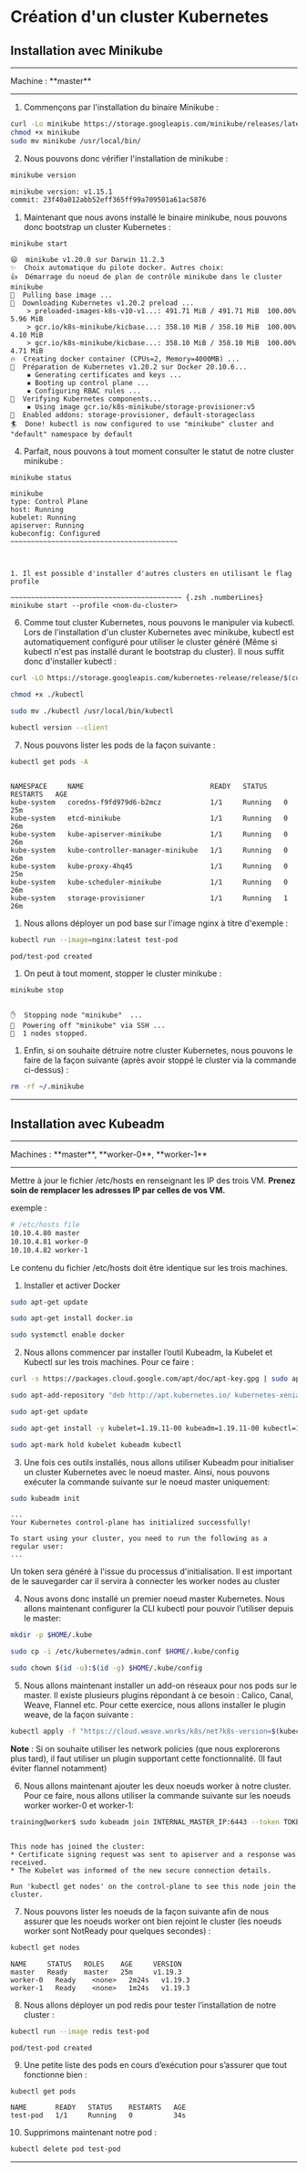 # Création d'un cluster Kubernetes

## Installation avec Minikube

<hr>
Machine : **master**
<hr>

1. Commençons par l'installation du binaire Minikube :

~~~~~~~~~~~~~~~~~~~~~~~~~~~~~~~~~~~~~~~~~~ {.zsh .numberLines}
curl -Lo minikube https://storage.googleapis.com/minikube/releases/latest/minikube-linux-amd64
chmod +x minikube
sudo mv minikube /usr/local/bin/
~~~~~~~~~~~~~~~~~~~~~~~~~~~~~~~~~~~~~~~~~~~~ 

2. Nous pouvons donc vérifier l'installation de minikube :

~~~~~~~~~~~~~~~~~~~~~~~~~~~~~~~~~~~~~~~~~~ {.zsh .numberLines}
minikube version

minikube version: v1.15.1
commit: 23f40a012abb52eff365ff99a709501a61ac5876
~~~~~~~~~~~~~~~~~~~~~~~~~~~~~~~~~~~~~~~~~~~~


1. Maintenant que nous avons installé le binaire minikube, nous pouvons donc bootstrap un cluster Kubernetes :

~~~~~~~~~~~~~~~~~~~~~~~~~~~~~~~~~~~~~~~~~~ {.zsh}
minikube start

😄  minikube v1.20.0 sur Darwin 11.2.3
✨  Choix automatique du pilote docker. Autres choix:
👍  Démarrage du noeud de plan de contrôle minikube dans le cluster minikube
🚜  Pulling base image ...
💾  Downloading Kubernetes v1.20.2 preload ...
    > preloaded-images-k8s-v10-v1...: 491.71 MiB / 491.71 MiB  100.00% 5.96 MiB
    > gcr.io/k8s-minikube/kicbase...: 358.10 MiB / 358.10 MiB  100.00% 4.10 MiB
    > gcr.io/k8s-minikube/kicbase...: 358.10 MiB / 358.10 MiB  100.00% 4.71 MiB
🔥  Creating docker container (CPUs=2, Memory=4000MB) ...
🐳  Préparation de Kubernetes v1.20.2 sur Docker 20.10.6...
    ▪ Generating certificates and keys ...
    ▪ Booting up control plane ...
    ▪ Configuring RBAC rules ...
🔎  Verifying Kubernetes components...
    ▪ Using image gcr.io/k8s-minikube/storage-provisioner:v5
🌟  Enabled addons: storage-provisioner, default-storageclass
🏄  Done! kubectl is now configured to use "minikube" cluster and "default" namespace by default

~~~~~~~~~~~~~~~~~~~~~~~~~~~~~~~~~~~~~~~~~~

4. Parfait, nous pouvons à tout moment consulter le statut de notre cluster minikube :

~~~~~~~~~~~~~~~~~~~~~~~~~~~~~~~~~~~~~~~~~~ {.zsh}
minikube status

minikube
type: Control Plane
host: Running
kubelet: Running
apiserver: Running
kubeconfig: Configured
~~~~~~~~~~~~~~~~~~~~~~~~~~~~~~~~~~~~~~~~~



1. Il est possible d'installer d'autres clusters en utilisant le flag profile

~~~~~~~~~~~~~~~~~~~~~~~~~~~~~~~~~~~~~~~~~~ {.zsh .numberLines}
minikube start --profile <nom-du-cluster>
~~~~~~~~~~~~~~~~~~~~~~~~~~~~~~~~~~~~~~~~~~


6. Comme tout cluster Kubernetes, nous pouvons le manipuler via kubectl. Lors de l'installation d'un cluster Kubernetes avec minikube, kubectl est automatiquement configuré pour utiliser le cluster généré (Même si kubectl n'est pas installé durant le bootstrap du cluster). Il nous suffit donc d'installer kubectl :

~~~~~~~~~~~~~~~~~~~~~~~~~~~~~~~~~~~~~~~~~~ {.zsh .numberLines}
curl -LO https://storage.googleapis.com/kubernetes-release/release/$(curl -s https://storage.googleapis.com/kubernetes-release/release/stable.txt)/bin/linux/amd64/kubectl

chmod +x ./kubectl

sudo mv ./kubectl /usr/local/bin/kubectl

kubectl version --client

~~~~~~~~~~~~~~~~~~~~~~~~~~~~~~~~~~~~~~~~~~

7. Nous pouvons lister les pods de la façon suivante :

~~~~~~~~~~~~~~~~~~~~~~~~~~~~~~~~~~~~~~~~~~ {.zsh .numberLines}
kubectl get pods -A
~~~~~~~~~~~~~~~~~~~~~~~~~~~~~~~~~~~~~~~~~~~~ 

~~~~~~~~~~~~~~~~~~~~~~~~~~~~~~~~~~~~~~~~~~ {.zsh}

NAMESPACE     NAME                               READY   STATUS    RESTARTS   AGE
kube-system   coredns-f9fd979d6-b2mcz            1/1     Running   0          25m
kube-system   etcd-minikube                      1/1     Running   0          26m
kube-system   kube-apiserver-minikube            1/1     Running   0          26m
kube-system   kube-controller-manager-minikube   1/1     Running   0          26m
kube-system   kube-proxy-4hq45                   1/1     Running   0          25m
kube-system   kube-scheduler-minikube            1/1     Running   0          26m
kube-system   storage-provisioner                1/1     Running   1          26m
~~~~~~~~~~~~~~~~~~~~~~~~~~~~~~~~~~~~~~~~~~~~ 

1. Nous allons déployer un pod base sur l'image nginx à titre d'exemple :

~~~~~~~~~~~~~~~~~~~~~~~~~~~~~~~~~~~~~~~~~~ {.zsh .numberLines}
kubectl run --image=nginx:latest test-pod
~~~~~~~~~~~~~~~~~~~~~~~~~~~~~~~~~~~~~~~~~~

~~~~~~~~~~~~~~~~~~~~~~~~~~~~~~~~~~~~~~~~~~ {.zsh}
pod/test-pod created
~~~~~~~~~~~~~~~~~~~~~~~~~~~~~~~~~~~~~~~~~~

1. On peut à tout moment, stopper le cluster minikube :

~~~~~~~~~~~~~~~~~~~~~~~~~~~~~~~~~~~~~~~~~~ {.zsh .numberLines}
minikube stop
~~~~~~~~~~~~~~~~~~~~~~~~~~~~~~~~~~~~~~~~~~

~~~~~~~~~~~~~~~~~~~~~~~~~~~~~~~~~~~~~~~~~~ {.zsh}

✋  Stopping node "minikube"  ...
🛑  Powering off "minikube" via SSH ...
🛑  1 nodes stopped.
~~~~~~~~~~~~~~~~~~~~~~~~~~~~~~~~~~~~~~~~~~

1. Enfin, si on souhaite détruire notre cluster Kubernetes, nous pouvons le faire de la façon suivante (après avoir stoppé le cluster via la commande ci-dessus) :

~~~~~~~~~~~~~~~~~~~~~~~~~~~~~~~~~~~~~~~~~~ {.zsh .numberLines}
rm -rf ~/.minikube

~~~~~~~~~~~~~~~~~~~~~~~~~~~~~~~~~~~~~~~~~~

<hr>

## Installation avec Kubeadm

<hr>
Machines : **master**, **worker-0**, **worker-1**
<hr>

Mettre à jour le fichier /etc/hosts en renseignant les IP des trois VM. **Prenez soin de remplacer les adresses IP par celles de vos VM.**

exemple :

~~~~~~~~~~~~~~~~~~~~~~~~~~~~~~~~~~~~~~~~~~ {.zsh .numberLines}
# /etc/hosts file
10.10.4.80 master
10.10.4.81 worker-0
10.10.4.82 worker-1
~~~~~~~~~~~~~~~~~~~~~~~~~~~~~~~~~~~~~~~~~~

Le contenu du fichier /etc/hosts doit être identique sur les trois machines.

1. Installer et activer Docker

~~~~~~~~~~~~~~~~~~~~~~~~~~~~~~~~~~~~~~~~~~ {.zsh .numberLines}
sudo apt-get update

sudo apt-get install docker.io

sudo systemctl enable docker

~~~~~~~~~~~~~~~~~~~~~~~~~~~~~~~~~~~~~~~~~~

2. Nous allons commencer par installer l’outil Kubeadm, la Kubelet et Kubectl sur les trois machines. Pour ce faire :

~~~~~~~~~~~~~~~~~~~~~~~~~~~~~~~~~~~~~~~~~~ {.zsh .numberLines}
curl -s https://packages.cloud.google.com/apt/doc/apt-key.gpg | sudo apt-key add

sudo apt-add-repository "deb http://apt.kubernetes.io/ kubernetes-xenial main"

sudo apt-get update

sudo apt-get install -y kubelet=1.19.11-00 kubeadm=1.19.11-00 kubectl=1.19.11-00

sudo apt-mark hold kubelet kubeadm kubectl
~~~~~~~~~~~~~~~~~~~~~~~~~~~~~~~~~~~~~~~~~~

3. Une fois ces outils installés, nous allons utiliser Kubeadm pour initialiser un cluster Kubernetes avec le noeud master. Ainsi, nous pouvons exécuter la commande suivante sur le noeud master uniquement:

~~~~~~~~~~~~~~~~~~~~~~~~~~~~~~~~~~~~~~~~~~ {.zsh .numberLines}
sudo kubeadm init 
~~~~~~~~~~~~~~~~~~~~~~~~~~~~~~~~~~~~~~~~~~

~~~~~~~~~~~~~~~~~~~~~~~~~~~~~~~~~~~~~~~~~~ {.zsh}
...
Your Kubernetes control-plane has initialized successfully!

To start using your cluster, you need to run the following as a regular user:
...

~~~~~~~~~~~~~~~~~~~~~~~~~~~~~~~~~~~~~~~~~~

Un token sera généré à l'issue du processus d'initialisation. Il est important de le sauvegarder car il servira à connecter les worker nodes au cluster

 

4. Nous avons donc installé un premier noeud master Kubernetes. Nous allons maintenant configurer la CLI kubectl pour pouvoir l’utiliser depuis le master:

~~~~~~~~~~~~~~~~~~~~~~~~~~~~~~~~~~~~~~~~~~ {.zsh .numberLines}
mkdir -p $HOME/.kube

sudo cp -i /etc/kubernetes/admin.conf $HOME/.kube/config

sudo chown $(id -u):$(id -g) $HOME/.kube/config
~~~~~~~~~~~~~~~~~~~~~~~~~~~~~~~~~~~~~~~~~~

5. Nous allons maintenant installer un add-on réseaux pour nos pods sur le master. Il existe plusieurs plugins répondant à ce besoin : Calico, Canal, Weave, Flannel etc. Pour cette exercice, nous allons installer le plugin weave, de la façon suivante :

~~~~~~~~~~~~~~~~~~~~~~~~~~~~~~~~~~~~~~~~~~ {.zsh .numberLines}
kubectl apply -f "https://cloud.weave.works/k8s/net?k8s-version=$(kubectl version | base64 | tr -d '\n')"
~~~~~~~~~~~~~~~~~~~~~~~~~~~~~~~~~~~~~~~~~~

**Note** : Si on souhaite utiliser les network policies (que nous explorerons plus tard), il faut utiliser un plugin supportant cette fonctionnalité. (Il faut éviter flannel notamment)



6. Nous allons maintenant ajouter les deux noeuds worker à notre cluster. Pour ce faire, nous allons utiliser la commande suivante sur les noeuds worker worker-0 et worker-1:

~~~~~~~~~~~~~~~~~~~~~~~~~~~~~~~~~~~~~~~~~~ {.zsh .numberLines}
training@worker$ sudo kubeadm join INTERNAL_MASTER_IP:6443 --token TOKEN --discovery-token-ca-cert-hash DISC_TOKEN --node-name worker 
~~~~~~~~~~~~~~~~~~~~~~~~~~~~~~~~~~~~~~~~~~

~~~~~~~~~~~~~~~~~~~~~~~~~~~~~~~~~~~~~~~~~~ {.zsh}

This node has joined the cluster:
* Certificate signing request was sent to apiserver and a response was received.
* The Kubelet was informed of the new secure connection details.

Run 'kubectl get nodes' on the control-plane to see this node join the cluster.
~~~~~~~~~~~~~~~~~~~~~~~~~~~~~~~~~~~~~~~~~~

7. Nous pouvons lister les noeuds de la façon suivante afin de nous assurer que les noeuds worker ont bien rejoint le cluster (les noeuds worker sont NotReady pour quelques secondes) :

~~~~~~~~~~~~~~~~~~~~~~~~~~~~~~~~~~~~~~~~~~ {.zsh .numberLines}
kubectl get nodes
~~~~~~~~~~~~~~~~~~~~~~~~~~~~~~~~~~~~~~~~~~

~~~~~~~~~~~~~~~~~~~~~~~~~~~~~~~~~~~~~~~~~~ {.zsh}
NAME     STATUS   ROLES    AGE     VERSION
master   Ready    master   25m     v1.19.3
worker-0   Ready    <none>   2m24s   v1.19.3
worker-1   Ready    <none>   1m24s   v1.19.3
~~~~~~~~~~~~~~~~~~~~~~~~~~~~~~~~~~~~~~~~~~


8. Nous allons déployer un pod redis pour tester l’installation de notre cluster :

~~~~~~~~~~~~~~~~~~~~~~~~~~~~~~~~~~~~~~~~~~ {.zsh .numberLines}
kubectl run --image redis test-pod
~~~~~~~~~~~~~~~~~~~~~~~~~~~~~~~~~~~~~~~~~~

~~~~~~~~~~~~~~~~~~~~~~~~~~~~~~~~~~~~~~~~~~ {.zsh}
pod/test-pod created
~~~~~~~~~~~~~~~~~~~~~~~~~~~~~~~~~~~~~~~~~~


9. Une petite liste des pods en cours d’exécution pour s’assurer que tout fonctionne bien :

~~~~~~~~~~~~~~~~~~~~~~~~~~~~~~~~~~~~~~~~~~ {.zsh .numberLines}
kubectl get pods
~~~~~~~~~~~~~~~~~~~~~~~~~~~~~~~~~~~~~~~~~~


~~~~~~~~~~~~~~~~~~~~~~~~~~~~~~~~~~~~~~~~~~ {.zsh}
NAME       READY   STATUS    RESTARTS   AGE
test-pod   1/1     Running   0          34s

~~~~~~~~~~~~~~~~~~~~~~~~~~~~~~~~~~~~~~~~~~

10. Supprimons maintenant notre pod :

~~~~~~~~~~~~~~~~~~~~~~~~~~~~~~~~~~~~~~~~~~ {.zsh .numberLines}
kubectl delete pod test-pod
~~~~~~~~~~~~~~~~~~~~~~~~~~~~~~~~~~~~~~~~~~

<hr>

